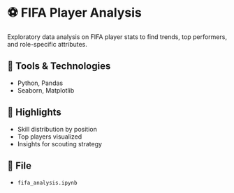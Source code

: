 # ⚽ FIFA Player Analysis

Exploratory data analysis on FIFA player stats to find trends, top performers, and role-specific attributes.

## 🔧 Tools & Technologies
- Python, Pandas
- Seaborn, Matplotlib

## 📌 Highlights
- Skill distribution by position
- Top players visualized
- Insights for scouting strategy

## 📁 File
- `fifa_analysis.ipynb`

